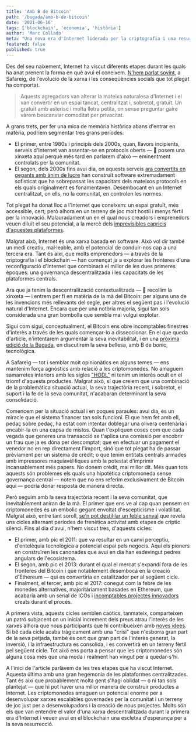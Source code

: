 ```yaml
---
title: 'Amb B de Bitcoin'
path: '/bugada/amb-b-de-bitcoin'
date: '2021-06-16'
tags: ['blockchain', 'economia', 'història']
author: 'Marc Collado'
meta: "Una nova era d'Internet liderada per la criptografia i una resurrecció de sistemes descentralitzats podria estar a tocar."
featured: false
published: true
---
```


Des del seu naixement, Internet ha viscut diferents etapes durant les quals ha anat prenent la forma en què avui el coneixem. [N'hem parlat sovint](https://www.safareig.fm/bugada/creadors-dos-punt-zero), a Safareig, de l'evolució de la xarxa i les conseqüències socials que tot plegat ha comportat.

> Aquests agregadors van alterar la mateixa naturalesa d'Internet i el van convertir en un espai tancat, centralitzat i, sobretot, gratuït. Un gratuït amb asterisc i molta lletra petita, on sense preguntar gaire vàrem bescanviar comoditat per privacitat.

A grans trets, per fer una mica de memòria històrica abans d'entrar en matèria, podríem segmentar tres grans períodes:

- El primer, entre 1980s i principis dels 2000s, quan, llavors incipients, serveis d'Internet van assentar-se en protocols oberts — 📍 posem una xinxeta aquí perquè més tard en parlarem d'això — eminentment controlats per la comunitat.
- El segon, dels 2000s fins avui dia, on aquests serveis [ara convertits en gegants amb ànim de lucre](https://www.safareig.fm/bugada/dispo-world) han construït software extremadament sofisticat que ha sobrepassat les capacitats dels mateixos protocols en els quals originalment es fonamentaven. Desembocant en un Internet centralitzat, on ells, no la comunitat, en controlen les normes.

Tot plegat ha donat lloc a l'Internet que coneixem: un espai gratuït, més accessible, cert; però alhora en un terreny de joc molt hostil i menys fèrtil per la innovació. Malauradament un en el qual nous creadors i emprenedors veuen diluït el seu potencial, a la mercè dels [imprevisibles capricis d'aquestes plataformes](https://www.safareig.fm/24).

Malgrat això, Internet és una xarxa basada en software. Això vol dir també un medi creatiu, mal·leable, amb el potencial de conduir-nos cap a una tercera era. Tant és així, que molts emprenedors — a través de la criptografia i el blockchain — han començat ja a explorar les fronteres d'una reconfiguració d'Internet que combinarà el millor de les dues primeres èpoques: una governança descentralitzada i les capacitats de les plataformes centrals.

Ara que ja tenim la descentralització contextualitzada — 📍 recollim la xinxeta — i entrem per fi en matèria de la mà del Bitcoin: per alguns una de les invencions més rellevants del segle, per altres el següent pas i l'evolució natural d'Internet. Encara que per una notòria majoria, sigui tan sols considerada una gran bombolla que sembla mai vulgui explotar.

Sigui com sigui, conceptualment, el Bitcoin ens obre incomptables finestres d'interès a través de les quals començar-lo a disseccionar. En el que queda d'article, n'intentarem argumentar la seva inevitabilitat, i en una [pròxima edició de la Bugada](https://www.safareig.fm/bugada/blockchain-de-bonic), en discutirem la seva bellesa, amb B de bonic, tecnològica.

A Safareig — tot i semblar molt opinionàtics en alguns temes — ens mantenim força agnòstics amb relació a les criptomonedes. No amaguem samarretes interiors amb les sigles ["HODL"](https://en.wikipedia.org/wiki/Bitcoin#Term_%22HODL%22) ni tenim un interès ocult en el triomf d'aquests productes. Malgrat això, sí que creiem que una combinació de la problemàtica situació actual, la seva trajectòria recent, i sobretot, el suport i la fe de la seva comunitat, n'acabaran determinant la seva consolidació.

Comencem per la situació actual i en poques paraules: avui dia, és un miracle que el sistema financer tan sols funcioni. El que hem fet amb ell, pedaç sobre pedaç, ha estat com intentar doblegar una olivera centenària i encabir-la en una capsa de mistos. Quan t'expliquen coses com que cada vegada que generes una transacció se t'aplica una comissió per encobrir un frau que ja es dóna per descomptat; que en efectuar un pagament el venedor no en rep directament l'import, sinó que tot plegat ha de passar prèviament per un sistema de crèdit; o que tenim entitats centrals armades amb impressores maquiavèl·liques amb la potestat d'imprimir incansablement més papers. No donem crèdit, mai millor dit. Més quan tots aquests són problemes els quals una hipotètica criptomoneda sense governança central — notem que no ens referim exclusivament de Bitcoin aquí — podria donar resposta de manera directa.

Però seguim amb la seva trajectòria recent i la seva comunitat, que inevitablement aniran de la mà. El primer que ens ve al cap quan pensem en criptomonedes és un embolic gegant envoltat d'escepticisme i volatilitat. Malgrat això, entre tant soroll, [se'n pot destil·lar un feble senyal](https://www.youtube.com/watch?v=xlvdg1Mt7dM) que revela uns cicles alternant períodes de frenètica activitat amb etapes de críptic silenci. Fins al dia d'avui, n'hem viscut tres, d'aquests cicles:

- El primer, amb pic el 2011: que va resultar en un canvi perceptiu, d'entelèquia tecnològica a potencial espai pels negocis. Aquí els pioners en construïren les canonades que avui en dia han esdevingut pedres angulars de l'ecosistema.
- El segon, amb pic el 2013: durant el qual el mercat s'expandí fora de les fronteres del Bitcoin i que notablement desembocà en la creació d'Ethereum — qui es convertiria en catalitzador per al següent cicle.
- Finalment, el tercer, amb pic el 2017: conegut com la febre de les monedes alternatives, majoritàriament basades en Ethereum, que acabaria amb un serial de ICOs i [incomptables projectes innovadors](https://www.safareig.fm/bugada/nft-virtuals) creats durant el procés.

A primera vista, aquests cicles semblen caòtics, tanmateix, comparteixen un patró subjacent on un inicial increment dels preus atrau l'interès de les xarxes alhora que nous participants que hi contribueixen amb [noves idees](https://www.safareig.fm/26). Si bé cada cicle acaba tràgicament amb una "crisi" que n'esborra gran part de la seva petjada, també és cert que gran part de l'interès generat, la inversió, i la infraestructura es consolida, i es convertirà en un terreny fèrtil pel següent cicle. Tot això ens porta a pensar que les criptomonedes són alguna cosa més que una moda i realment han vingut per a quedar-s'hi.

A l'inici de l'article parlàvem de les tres etapes que ha viscut Internet. Aquesta última amb una gran hegemonia de les plataformes centralitzades. Tant és així que probablement molta gent s'hagi oblidat — o ni tan sols plantejat — que hi pot haver una millor manera de construir productes a Internet. Les criptomonedes amaguen un potencial enorme per a desenvolupar xarxes escalables governades per la comunitat i un terreny de joc just per a desenvolupadors i la creació de nous projectes. Molts són els que van entendre el valor d'una xarxa descentralitzada durant la primera era d'Internet i veuen avui en el blockchain una escletxa d'esperança per a la seva resurrecció.
